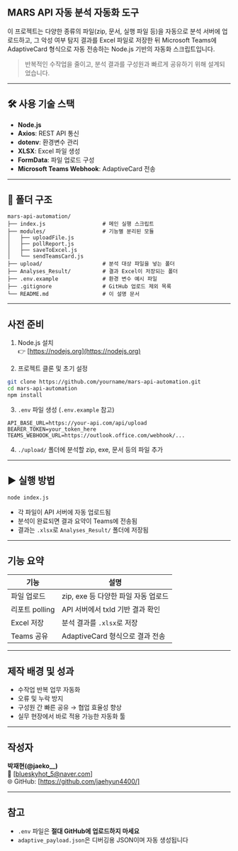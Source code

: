 
## MARS API 자동 분석 자동화 도구

이 프로젝트는 다양한 종류의 파일(zip, 문서, 실행 파일 등)을 자동으로 분석 서버에 업로드하고, 그 악성 여부 탐지 결과를 Excel 파일로 저장한 뒤 Microsoft Teams에 AdaptiveCard 형식으로 자동 전송하는 Node.js 기반의 자동화 스크립트입니다.

> 반복적인 수작업을 줄이고, 분석 결과를 구성원과 빠르게 공유하기 위해 설계되었습니다.

---

## 🛠 사용 기술 스택

- **Node.js**
- **Axios**: REST API 통신
- **dotenv**: 환경변수 관리
- **XLSX**: Excel 파일 생성
- **FormData**: 파일 업로드 구성
- **Microsoft Teams Webhook**: AdaptiveCard 전송

---

## 📂 폴더 구조

```
mars-api-automation/
├── index.js                  # 메인 실행 스크립트
├── modules/                  # 기능별 분리된 모듈
│   ├── uploadFile.js
│   ├── pollReport.js
│   ├── saveToExcel.js
│   └── sendTeamsCard.js
├── upload/                   # 분석 대상 파일을 넣는 폴더
├── Analyses_Result/          # 결과 Excel이 저장되는 폴더
├── .env.example              # 환경 변수 예시 파일
├── .gitignore                # GitHub 업로드 제외 목록
└── README.md                 # 이 설명 문서
```

---

## 사전 준비

1. Node.js 설치  
   👉 [https://nodejs.org](https://nodejs.org)

2. 프로젝트 클론 및 초기 설정

```bash
git clone https://github.com/yourname/mars-api-automation.git
cd mars-api-automation
npm install
```

3. `.env` 파일 생성 (`.env.example` 참고)

```env
API_BASE_URL=https://your-api.com/api/upload
BEARER_TOKEN=your_token_here
TEAMS_WEBHOOK_URL=https://outlook.office.com/webhook/...
```

4. `./upload/` 폴더에 분석할 zip, exe, 문서 등의 파일 추가

---

## ▶ 실행 방법

```bash
node index.js
```

- 각 파일이 API 서버에 자동 업로드됨
- 분석이 완료되면 결과 요약이 Teams에 전송됨
- 결과는 `.xlsx`로 `Analyses_Result/` 폴더에 저장됨

---

## 기능 요약

| 기능 | 설명 |
|------|------|
|  파일 업로드    | zip, exe 등 다양한 파일 자동 업로드 |
|  리포트 polling | API 서버에서 txId 기반 결과 확인 |
|  Excel 저장      | 분석 결과를 `.xlsx`로 저장 |
|  Teams 공유     | AdaptiveCard 형식으로 결과 전송 |

---

## 제작 배경 및 성과

- 수작업 반복 업무 자동화  
- 오류 및 누락 방지  
- 구성원 간 빠른 공유 → 협업 효율성 향상  
- 실무 현장에서 바로 적용 가능한 자동화 툴

---

## 작성자

**박재현(@jaeko__)**  
📧 [blueskyhot_5@naver.com]  
🌐 GitHub: [https://github.com/jaehyun4400/]

---

## 참고

- `.env` 파일은 **절대 GitHub에 업로드하지 마세요**
- `adaptive_payload.json`은 디버깅용 JSON이며 자동 생성됩니다
